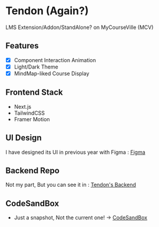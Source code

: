 # Tendon (Again?)

LMS Extension/Addon/StandAlone? on MyCourseVille (MCV)

## Features

- [X] Component Interaction Animation 
- [X] Light/Dark Theme
- [X] MindMap-liked Course Display

## Frontend Stack

- Next.js
- TailwindCSS
- Framer Motion

## UI Design

I have designed its UI in previous year with Figma : [Figma](https://www.figma.com/file/vK6ayZG951BVAj2nzYaXqo/TENDON-PROJECT?node-id=0%3A1) 

## Backend Repo

Not my part, But you can see it in : [Tendon's Backend](https://github.com/TendonT52/tendonAgain)

## CodeSandBox 

- Just a snapshot, Not the current one! -> [CodeSandBox](https://codesandbox.io/s/suspicious-waterfall-nux5dp)
